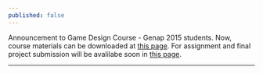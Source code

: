 ```yaml
---
published: false
---
```


Announcement to Game Design Course - Genap 2015 students.
Now, course materials can be downloaded at [this page](http://eadams.ubgamelab.org/course).
For assignment and final project submission will be avalilabe soon in [this page](http://eadams.ubgamelab.org/course).

---
